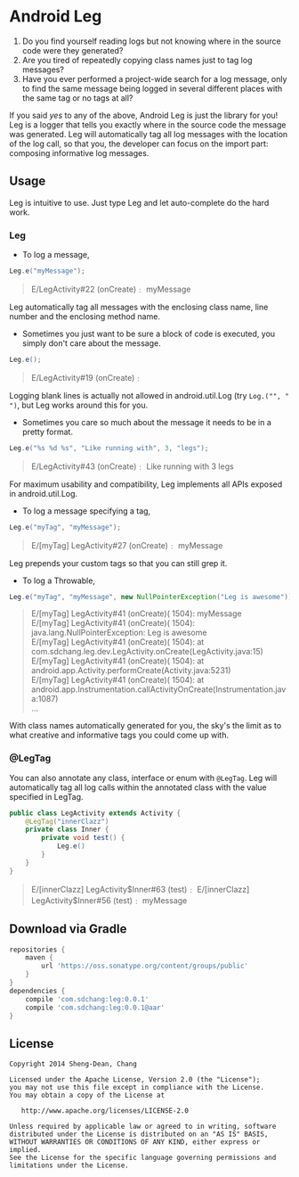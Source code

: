 # Android Leg

1. Do you find yourself reading logs but not knowing where in the source code were they generated?
2. Are you tired of repeatedly copying class names just to tag log messages?
3. Have you ever performed a project-wide search for a log message, only to find the same message being logged in several different places with the same tag or no tags at all?

If you said _yes_ to any of the above, Android Leg is just the library for you!
Leg is a logger that tells you exactly where in the source code the message was generated.
Leg will automatically tag all log messages with the location of the log call, so that you, the developer can focus on the import part: composing informative log messages.



## Usage

Leg is intuitive to use. Just type Leg and let auto-complete do the hard work.

### Leg

* To log a message,
```java
Leg.e("myMessage");
```
> E/LegActivity#22 (onCreate)﹕ myMessage

Leg automatically tag all messages with the enclosing class name, line number and the enclosing method name.

* Sometimes you just want to be sure a block of code is executed, you simply don't care about the message.
```java
Leg.e();
```
> E/LegActivity#19 (onCreate)﹕

Logging blank lines is actually not allowed in android.util.Log (try `Log.("", " ")`, but Leg works around this for you.

* Sometimes you care so much about the message it needs to be in a pretty format.
```java
Leg.e("%s %d %s", "Like running with", 3, "legs");
```
> E/LegActivity#43 (onCreate)﹕ Like running with 3 legs


For maximum usability and compatibility, Leg implements all APIs exposed in android.util.Log.

* To log a message specifying a tag,
```java
Leg.e("myTag", "myMessage");
```
> E/[myTag] LegActivity#27 (onCreate)﹕ myMessage

Leg prepends your custom tags so that you can still grep it.

* To log a Throwable,
```java
Leg.e("myTag", "myMessage", new NullPointerException("Leg is awesome"));
```
> E/[myTag] LegActivity#41 (onCreate)( 1504): myMessage  
> E/[myTag] LegActivity#41 (onCreate)( 1504): java.lang.NullPointerException: Leg is awesome  
> E/[myTag] LegActivity#41 (onCreate)( 1504): 	at com.sdchang.leg.dev.LegActivity.onCreate(LegActivity.java:15)  
> E/[myTag] LegActivity#41 (onCreate)( 1504): 	at android.app.Activity.performCreate(Activity.java:5231)  
> E/[myTag] LegActivity#41 (onCreate)( 1504): 	at android.app.Instrumentation.callActivityOnCreate(Instrumentation.java:1087)  
> ...

With class names automatically generated for you, the sky's the limit as to what creative and informative tags you could come up with.

### @LegTag

You can also annotate any class, interface or enum with ```@LegTag```. Leg will automatically tag all log calls within the annotated class with the value specified in LegTag.

```java
public class LegActivity extends Activity {
    @LegTag("innerClazz")
    private class Inner {
        private void test() {
            Leg.e()
        }
    }
}
```
> E/[innerClazz] LegActivity$Inner#63 (test)﹕  
> E/[innerClazz] LegActivity$Inner#56 (test)﹕ myMessage



## Download via Gradle

```gradle
repositories {
    maven {
        url 'https://oss.sonatype.org/content/groups/public'
    }
}
dependencies {
    compile 'com.sdchang:leg:0.0.1'
    compile 'com.sdchang:leg:0.0.1@aar'
}
```



## License

```
Copyright 2014 Sheng-Dean, Chang

Licensed under the Apache License, Version 2.0 (the "License");
you may not use this file except in compliance with the License.
You may obtain a copy of the License at

   http://www.apache.org/licenses/LICENSE-2.0

Unless required by applicable law or agreed to in writing, software
distributed under the License is distributed on an "AS IS" BASIS,
WITHOUT WARRANTIES OR CONDITIONS OF ANY KIND, either express or implied.
See the License for the specific language governing permissions and
limitations under the License.
```
